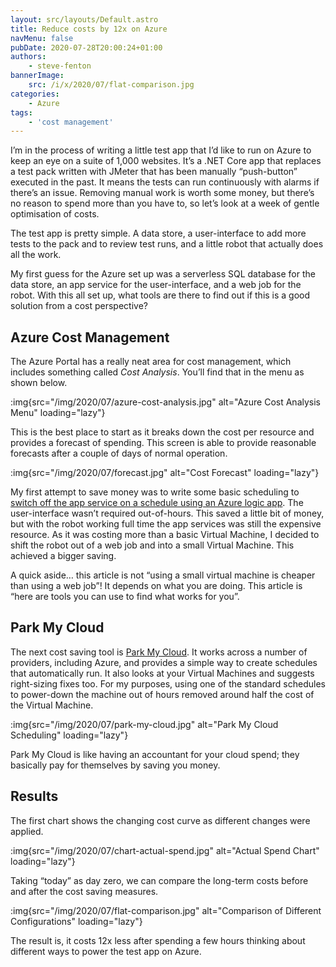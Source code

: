```yaml
---
layout: src/layouts/Default.astro
title: Reduce costs by 12x on Azure
navMenu: false
pubDate: 2020-07-28T20:00:24+01:00
authors:
    - steve-fenton
bannerImage:
    src: /i/x/2020/07/flat-comparison.jpg
categories:
    - Azure
tags:
    - 'cost management'
---
```


I’m in the process of writing a little test app that I’d like to run on Azure to keep an eye on a suite of 1,000 websites. It’s a .NET Core app that replaces a test pack written with JMeter that has been manually “push-button” executed in the past. It means the tests can run continuously with alarms if there’s an issue. Removing manual work is worth some money, but there’s no reason to spend more than you have to, so let’s look at a week of gentle optimisation of costs.

The test app is pretty simple. A data store, a user-interface to add more tests to the pack and to review test runs, and a little robot that actually does all the work.

My first guess for the Azure set up was a serverless SQL database for the data store, an app service for the user-interface, and a web job for the robot. With this all set up, what tools are there to find out if this is a good solution from a cost perspective?

## Azure Cost Management

The Azure Portal has a really neat area for cost management, which includes something called *Cost Analysis*. You’ll find that in the menu as shown below.

:img{src="/img/2020/07/azure-cost-analysis.jpg" alt="Azure Cost Analysis Menu" loading="lazy"}

This is the best place to start as it breaks down the cost per resource and provides a forecast of spending. This screen is able to provide reasonable forecasts after a couple of days of normal operation.

:img{src="/img/2020/07/forecast.jpg" alt="Cost Forecast" loading="lazy"}

My first attempt to save money was to write some basic scheduling to [switch off the app service on a schedule using an Azure logic app](/2020/07/start-and-stop-an-azure-app-service-on-a-schedule-with-azure-logic-apps/). The user-interface wasn’t required out-of-hours. This saved a little bit of money, but with the robot working full time the app services was still the expensive resource. As it was costing more than a basic Virtual Machine, I decided to shift the robot out of a web job and into a small Virtual Machine. This achieved a bigger saving.

A quick aside… this article is not “using a small virtual machine is cheaper than using a web job”! It depends on what you are doing. This article is “here are tools you can use to find what works for you”.

## Park My Cloud

The next cost saving tool is [Park My Cloud](https://www.parkmycloud.com/). It works across a number of providers, including Azure, and provides a simple way to create schedules that automatically run. It also looks at your Virtual Machines and suggests right-sizing fixes too. For my purposes, using one of the standard schedules to power-down the machine out of hours removed around half the cost of the Virtual Machine.

:img{src="/img/2020/07/park-my-cloud.jpg" alt="Park My Cloud Scheduling" loading="lazy"}

Park My Cloud is like having an accountant for your cloud spend; they basically pay for themselves by saving you money.

## Results

The first chart shows the changing cost curve as different changes were applied.

:img{src="/img/2020/07/chart-actual-spend.jpg" alt="Actual Spend Chart" loading="lazy"}

Taking “today” as day zero, we can compare the long-term costs before and after the cost saving measures.

:img{src="/img/2020/07/flat-comparison.jpg" alt="Comparison of Different Configurations" loading="lazy"}

The result is, it costs 12x less after spending a few hours thinking about different ways to power the test app on Azure.